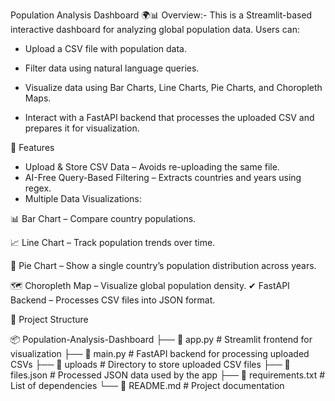 Population Analysis Dashboard 🌍📊
Overview:-
This is a Streamlit-based interactive dashboard for analyzing global population data. Users can:

- Upload a CSV file with population data.

- Filter data using natural language queries.

- Visualize data using Bar Charts, Line Charts, Pie Charts, and Choropleth Maps.

- Interact with a FastAPI backend that processes the uploaded CSV and prepares it for visualization.



🚀 Features
- Upload & Store CSV Data – Avoids re-uploading the same file.
- AI-Free Query-Based Filtering – Extracts countries and years using regex.
- Multiple Data Visualizations:

📊 Bar Chart – Compare country populations.

📈 Line Chart – Track population trends over time.

🥧 Pie Chart – Show a single country’s population distribution across years.

🗺️ Choropleth Map – Visualize global population density.
✔ FastAPI Backend – Processes CSV files into JSON format.




📂 Project Structure

📦 Population-Analysis-Dashboard
├── 📜 app.py        # Streamlit frontend for visualization
├── 📜 main.py       # FastAPI backend for processing uploaded CSVs
├── 📂 uploads       # Directory to store uploaded CSV files
├── 📜 files.json    # Processed JSON data used by the app
├── 📜 requirements.txt  # List of dependencies
└── 📜 README.md     # Project documentation
